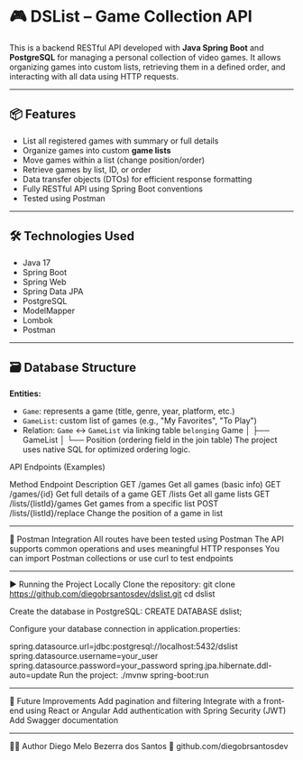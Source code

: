 # 🎮 DSList – Game Collection API

This is a backend RESTful API developed with **Java Spring Boot** and **PostgreSQL** for managing a personal collection of video games. It allows organizing games into custom lists, retrieving them in a defined order, and interacting with all data using HTTP requests.

---

## 📦 Features

- List all registered games with summary or full details
- Organize games into custom **game lists**
- Move games within a list (change position/order)
- Retrieve games by list, ID, or order
- Data transfer objects (DTOs) for efficient response formatting
- Fully RESTful API using Spring Boot conventions
- Tested using Postman

---

## 🛠️ Technologies Used

- Java 17
- Spring Boot
- Spring Web
- Spring Data JPA
- PostgreSQL
- ModelMapper
- Lombok
- Postman

---

## 🗃️ Database Structure

**Entities:**

- `Game`: represents a game (title, genre, year, platform, etc.)
- `GameList`: custom list of games (e.g., "My Favorites", "To Play")
- Relation: `Game` ↔ `GameList` via linking table `belonging`
Game
│
├── GameList
│   └── Position (ordering field in the join table)
The project uses native SQL for optimized ordering logic.

API Endpoints (Examples)

Method	Endpoint	Description
GET	/games	Get all games (basic info)
GET	/games/{id}	Get full details of a game
GET	/lists	Get all game lists
GET	/lists/{listId}/games	Get games from a specific list
POST	/lists/{listId}/replace	Change the position of a game in list


________________________________________

🧪 Postman Integration
All routes have been tested using Postman
The API supports common operations and uses meaningful HTTP responses
You can import Postman collections or use curl to test endpoints
________________________________________

▶️ Running the Project Locally
Clone the repository:
git clone https://github.com/diegobrsantosdev/dslist.git
cd dslist

Create the database in PostgreSQL:
CREATE DATABASE dslist;

Configure your database connection in application.properties:

spring.datasource.url=jdbc:postgresql://localhost:5432/dslist
spring.datasource.username=your_user
spring.datasource.password=your_password
spring.jpa.hibernate.ddl-auto=update
Run the project:
./mvnw spring-boot:run

________________________________________

🚀 Future Improvements
Add pagination and filtering
Integrate with a front-end using React or Angular
Add authentication with Spring Security (JWT)
Add Swagger documentation
________________________________________

👨‍💻 Author
Diego Melo Bezerra dos Santos
🔗 github.com/diegobrsantosdev
